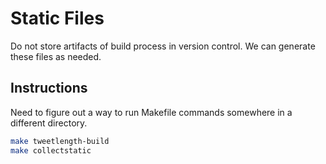 # Static Files

Do not store artifacts of build process in version control. We can generate these files as needed.

## Instructions

Need to figure out a way to run Makefile commands somewhere in a different directory.

```bash
make tweetlength-build
make collectstatic
```
